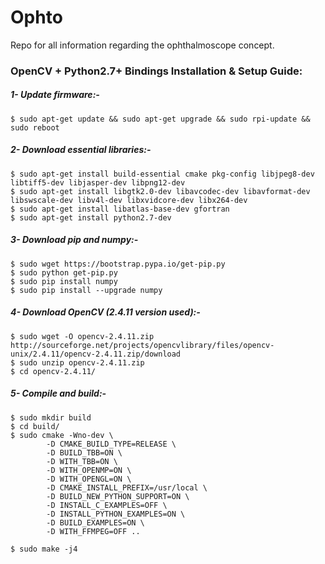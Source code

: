 # Ophto
Repo for all information regarding the ophthalmoscope concept.

### OpenCV + Python2.7+ Bindings Installation & Setup Guide:

##### 1- Update firmware:-
```
$ sudo apt-get update && sudo apt-get upgrade && sudo rpi-update && sudo reboot
```
##### 2- Download essential libraries:-
```
$ sudo apt-get install build-essential cmake pkg-config libjpeg8-dev libtiff5-dev libjasper-dev libpng12-dev
$ sudo apt-get install libgtk2.0-dev libavcodec-dev libavformat-dev libswscale-dev libv4l-dev libxvidcore-dev libx264-dev
$ sudo apt-get install libatlas-base-dev gfortran
$ sudo apt-get install python2.7-dev
```
##### 3- Download pip and numpy:-
```
$ sudo wget https://bootstrap.pypa.io/get-pip.py
$ sudo python get-pip.py
$ sudo pip install numpy
$ sudo pip install --upgrade numpy
```
##### 4- Download OpenCV (2.4.11 version used):-
```
$ sudo wget -O opencv-2.4.11.zip http://sourceforge.net/projects/opencvlibrary/files/opencv-unix/2.4.11/opencv-2.4.11.zip/download
$ sudo unzip opencv-2.4.11.zip
$ cd opencv-2.4.11/
```
##### 5- Compile and build:-
```
$ sudo mkdir build
$ cd build/
$ sudo cmake -Wno-dev \
	    -D CMAKE_BUILD_TYPE=RELEASE \
	    -D BUILD_TBB=ON \
	    -D WITH_TBB=ON \
	    -D WITH_OPENMP=ON \
	    -D WITH_OPENGL=ON \
	    -D CMAKE_INSTALL_PREFIX=/usr/local \
	    -D BUILD_NEW_PYTHON_SUPPORT=ON \
	    -D INSTALL_C_EXAMPLES=OFF \
	    -D INSTALL_PYTHON_EXAMPLES=ON \
	    -D BUILD_EXAMPLES=ON \
	    -D WITH_FFMPEG=OFF ..

$ sudo make -j4
```

